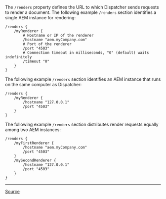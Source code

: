 The `/renders` property defines the URL to which Dispatcher sends requests to render a document. The following example `/renders` section identifies a single AEM instance for rendering:

```
/renders {
	/myRenderer {
		# Hostname or IP of the renderer
		/hostname "aem.myCompany.com"
		# Port of the renderer
		/port "4503"
		# Connection timeout in milliseconds, "0" (default) waits indefinitely
		/timeout "0"
	}
}
```

The following example `/renders` section identifies an AEM instance that runs on the same computer as Dispatcher:

```
/renders {
	/myRenderer {
		/hostname "127.0.0.1"
		/port "4503"
	}
}
```

The following example `/renders` section distributes render requests equally among two AEM instances:

```
/renders {
	/myFirstRenderer {
		/hostname "aem.myCompany.com"
		/port "4503"
	}
	/mySecondRenderer {
		/hostname "127.0.0.1"
		/port "4503"
	}
}
```

---

[Source](https://experienceleague.adobe.com/docs/experience-manager-dispatcher/using/configuring/dispatcher-configuration.html?lang=en#defining-page-renderers-renders)
